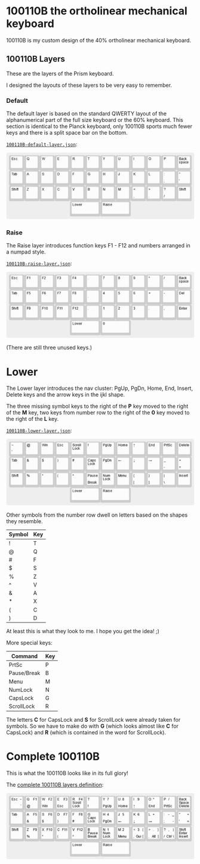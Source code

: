 # 100110B the ortholinear mechanical keyboard

100110B is my custom design of the 40% ortholinear mechanical keyboard.

## 100110B Layers

These are the layers of the Prism keyboard.

I  designed the layouts of these layers to be very easy to remember.

### Default

The default layer is based on the standard QWERTY layout
of the alphanumerical part of the full size keyboard
or the 60% keyboard. This section is identical to the Planck keyboard,
only 100110B sports much fewer keys
and there is a split space bar on the bottom.

[`100110B-default-layer.json`](100110B-default-layer.json):

![100110B default layer](100110B-default-layer.png)

### Raise

The Raise layer introduces function keys F1 - F12
and numbers arranged in a numpad style.

[`100110B-raise-layer.json`](100110B-raise-layer.json):

![100110B raise layer](100110B-raise-layer.png)

(There are still three unused keys.)

# Lower

The Lower layer introduces the nav cluster:
PgUp, PgDn, Home, End, Insert, Delete keys
and the arrow keys in the ijkl shape.

The three missing symbol keys to the right of the **P** key
moved to the right of the **M** key,
two keys from number row to the right of the **0** key
moved to the right of the **L** key.

[`100110B-lower-layer.json`](100110B-lower-layer.json):

![100110B lower layer](100110B-lower-layer.png)

Other symbols from the number row dwell on letters
based on the shapes they resemble.

| Symbol | Key |
| ------ | --- |
| ! | T |
| @ | Q |
| # | F |
| $ | S |
| % | Z |
| ^ | V |
| & | A |
| * | X |
| ( | C |
| ) | D |

At least this is what they look to me. I hope you get the idea! ;)

More special keys:

| Command | Key |
| ------- | ----|
| PrtSc | P |
| Pause/Break | B |
| Menu | M |
| NumLock | N |
| CapsLock | G |
| ScrollLock | R |

The letters **C** for CapsLock
and **S** for ScrollLock
were already taken for symbols.
So we have to make do with **G**
(which looks almost like **C** for CapsLock)
and **R** (which is contained in the word for ScrollLock).

# Complete 100110B

This is what the 100110B looks like in its full glory!

The [complete 100110B layers definition](100110B-complete.json):

![complete 100110B layers](100110B-complete.png)
